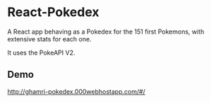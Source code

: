 # React-Pokedex

A React app behaving as a Pokedex for the 151 first Pokemons, with extensive stats for each one.

It uses the PokeAPI V2.

## Demo

http://ghamri-pokedex.000webhostapp.com/#/
